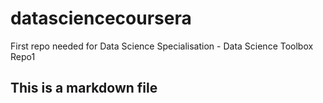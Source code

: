 datasciencecoursera
===================

First repo needed for Data Science Specialisation - Data Science Toolbox Repo1
## This is a markdown file
